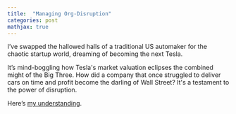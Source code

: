 ```yaml
---
title:  "Managing Org-Disruption"
categories: post
mathjax: true
---
```


I’ve swapped the hallowed halls of a traditional US automaker for the chaotic startup world, dreaming of becoming the next Tesla.

It’s mind-boggling how Tesla's market valuation eclipses the combined might of the Big Three. How did a company that once struggled to deliver cars on time and profit become the darling of Wall Street? It's a testament to the power of disruption.

Here’s [my understanding](https://docs.google.com/document/d/196FshMKiLcWashM-eSfBYTFjecYgineuDBRJ4X570IY/edit). 
